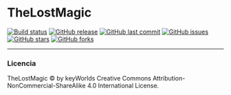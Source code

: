 # TheLostMagic
[![Build status](https://ci.appveyor.com/api/projects/status/a70f0on00plxfwai/branch/master?svg=true)](https://ci.appveyor.com/project/KamiKeys/thelostmagic/branch/master) 
[![GitHub release](https://img.shields.io/github/release/keyWorlds/TheLostMagic.svg)]()
[![GitHub last commit](https://img.shields.io/github/last-commit/keyWorlds/TheLostMagic.svg)]()
[![GitHub issues](https://img.shields.io/github/issues/keyWorlds/TheLostMagic.svg)]()
[![GitHub stars](https://img.shields.io/github/stars/keyWorlds/TheLostMagic.svg)]()
[![GitHub forks](https://img.shields.io/github/forks/keyWorlds/TheLostMagic.svg)](https://github.com/keyWorlds/TheLostMagic/network)


-----
### Licencia

TheLostMagic &copy; by keyWorlds
Creative Commons Attribution-NonCommercial-ShareAlike 4.0 International License.
